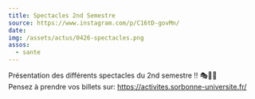 ```yaml
---
title: Spectacles 2nd Semestre
source: https://www.instagram.com/p/C16tD-govMn/
date:
img: /assets/actus/0426-spectacles.png
assos:
  - sante
---
```


Présentation des différents spectacles du 2nd semestre !! 🎭💃🎪  
Pensez à prendre vos billets sur: https://activites.sorbonne-universite.fr/